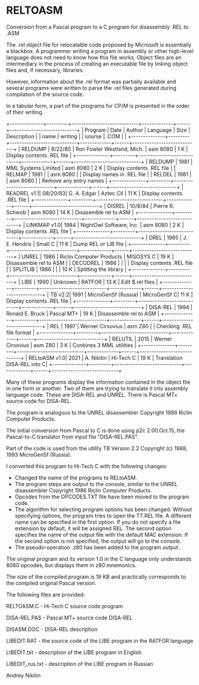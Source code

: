 # RELTOASM
Conversion from a Pascal program to a C program for disassembly .REL to .ASM

The .rel object file for relocatable code proposed by Microsoft is essentially a
blackbox. A programmer writing a program in assembly or other high-level language
does not need to know how this file works. Object files are an intermediary in the
process of creating an executable file by linking object files and, if necessary,
libraries.

However, information about the .rel format was partially available and several
programs were written to parse the .rel files generated during compilation of the
source code.

In a tabular form, a part of the programs for CP/M is presented in the order of
their writing.

+--------------+---------+----------------------------+-------------+------+----------------------------+
| Program      | Date    | Author                     | Language    | Size | Description                |
| name         | writing |                            | sourse      | .COM |                            |
+--------------+---------+----------------------------+-------------+------+----------------------------+
| RELDUMP      | 8/22/80 | Ron Fowler Westland, Mich. | asm 8080    |  1 K | Display contents .REL file |
+--------------+---------+----------------------------+-------------+------+----------------------------+
| RELDUMP      | 1981    | MML Systems Limited        | asm 8080    |  2 K | Display contents .REL file |
| RELMAP       | 1981    |                            | asm 8080    |      | Display names in .REL file |
| RELDEL       | 1981    |                            | asm 8080    |      | Remove any entry names     |
+--------------+---------+----------------------------+-------------+------+----------------------------+
| READREL  v1.1| 08/20/83| G. A. Edgar                | Aztec CII   | 11 K | Display contents .REL file |
+--------------+---------+----------------------------+-------------+------+----------------------------+
| DISREL       | 10/8/84 | Pierre R. Schwob           | asm 8080    | 14 K | Disasemble rel to ASM      |
+--------------+---------+----------------------------+-------------+------+----------------------------+
| LINKMAP  v1.0| 1984    | NightOwl Software, Inc.    | asm 8080    |  2 K | Display contents .REL file |
+--------------+---------+----------------------------+-------------+------+----------------------------+
| DREL         | 1985    | J. E. Hendrix              | Small C     | 11 K | Dump REL or LIB file       |
+--------------+---------+----------------------------+-------------+------+----------------------------+
| UNREL        | 1986    | Riclin Computer Products   | MISOSYS C   | 19 K | Disassemble rel to ASM     |
| DECODREL     | 1986    |                            |             |      | Display contents .REL file |
| SPLITLIB     | 1986    |                            |             | 10 K | Splitting the library      |
+--------------+---------+----------------------------+-------------+------+----------------------------+
| LIBE         | 1990    | Unknown                    | RATFOR      | 13 K | Edit $.rel files           |
+--------------+---------+----------------------------+-------------+------+----------------------------+
| TB       v2.2| 1991    | MicroGenSf (Russia)        | MicroGenSf C| 11 K | Display contents .REL file |
+--------------+---------+----------------------------+-------------+------+----------------------------+
| DISA-REL     | 1994    | Ronald E. Bruck            | Pascal MT+  | 19 K | Disassemble rel to ASM     |
+--------------+---------+----------------------------+-------------+------+----------------------------+
| REL          | 1997    | Werner Cirsovius           | asm Z80     |      | Checking .REL file format  |
+--------------+---------+----------------------------+-------------+------+----------------------------+
| RELUTIL      | 2015    | Werner Cirsovius           | asm Z80     |  3 K | Сonbines 3  MML utilities  |
+--------------+---------+----------------------------+-------------+------+----------------------------+
| RELtoASM v1.0| 2021    | A. Nikitin                 | Hi-Tech C   | 19 K | Translation DISA-REL into C|
+--------------+---------+----------------------------+-------------+------+----------------------------+


Many of these programs display the information contained in the object file in one
form or another. Two of them are trying to translate it into assembly language code.
These are DISA-REL and UNREL. There is Pascal MT+ source code for DISA-REL.

The program is analogous to the UNREL disassembler Copyright 1986
Riclin Computer Products.

The initial conversion from Pascal to C is done using p2c 2.00.Oct.15, the Pascal-to-C
translator from input file "DISA-REL.PAS".

Part of the code is used from the utility TB Version 2.2 Copyright (c) 1988, 1993 
MicroGenSf (Russia).

I converted this program to Hi-Tech C with the following changes:

  - Changed the name of the programs to RELtoASM.
  - The program steps are output to the console, similar
    to the UNREL disassembler Copyright 1986 Riclin Computer Products.
  - Opcodes from the OPCODES.TXT file have been moved to the program code.
  - The algorithm for selecting program options has been changed.
    Without specifying options, the program tries to open the TT.REL file.
    A different name can be specified in the first option. If you do not
    specify a file extension by default, it will be assigned REL.
    The second option specifies the name of the output file with the
    default MAC extension. If the second option is not specified, the
    output will go to the console.
  - The pseudo-operation .z80 has been added to the program output.

The original program and its version 1.0 in the C language only understands
8080 opcodes, but displays them in z80 mnemonics.

The size of the compiled program is 19 KB and practically corresponds to the
compiled original Pascal version. 

The following files are provided:

RELTOASM.C      - Hi-Tech C source code program 

DISA-REL.PAS    - Pascal MT+ source code DISA-REL

DISASM.DOC      - DISA-REL description

LIBEDIT.RAT     - the source code of the LIBE program in the RATFOR language 

LIBEDIT.txt     - description of the LIBE program in English

LIBEDIT_rus.txt - description of the LIBE program in Russian 



Andrey Nikitin
